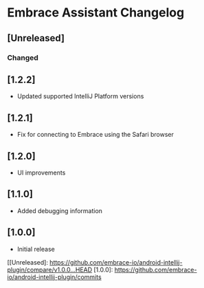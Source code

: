 # Embrace Assistant Changelog

## [Unreleased]
### Changed

## [1.2.2]
- Updated supported IntelliJ Platform versions

## [1.2.1]
- Fix for connecting to Embrace using the Safari browser

## [1.2.0]
- UI improvements

## [1.1.0]
- Added debugging information

## [1.0.0]
- Initial release

[[Unreleased]: https://github.com/embrace-io/android-intellij-plugin/compare/v1.0.0...HEAD
[1.0.0]: https://github.com/embrace-io/android-intellij-plugin/commits
